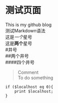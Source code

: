 测试页面
====

This is my github blog  
测试Markdown语法  
这是*一个*星号  
这是**两个**星号  
#井号  
##两个井号  
####四个井号
>Comment  
>To do something  
  
    if ($localhost eq 0){   
        print $localhost;   
    }
